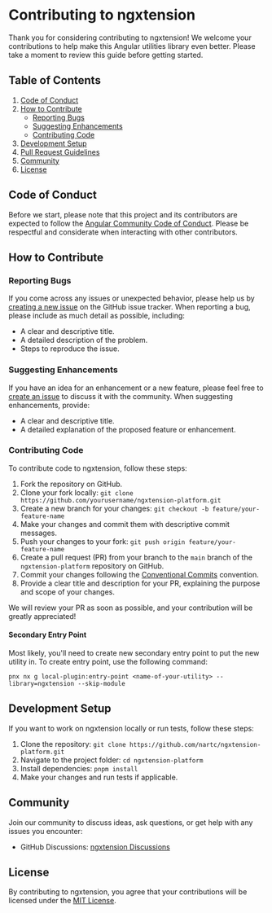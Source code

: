 # Contributing to ngxtension

Thank you for considering contributing to ngxtension! We welcome your contributions to help make this Angular utilities library even better. Please take a moment to review this guide before getting started.

## Table of Contents

1. [Code of Conduct](#code-of-conduct)
2. [How to Contribute](#how-to-contribute)
   - [Reporting Bugs](#reporting-bugs)
   - [Suggesting Enhancements](#suggesting-enhancements)
   - [Contributing Code](#contributing-code)
3. [Development Setup](#development-setup)
4. [Pull Request Guidelines](#pull-request-guidelines)
5. [Community](#community)
6. [License](#license)

## Code of Conduct

Before we start, please note that this project and its contributors are expected to follow the [Angular Community Code of Conduct](https://angular.io/community-code-of-conduct). Please be respectful and considerate when interacting with other contributors.

## How to Contribute

### Reporting Bugs

If you come across any issues or unexpected behavior, please help us by [creating a new issue](https://github.com/nartc/ngxtension-platform/issues/new) on the GitHub issue tracker. When reporting a bug, please include as much detail as possible, including:

- A clear and descriptive title.
- A detailed description of the problem.
- Steps to reproduce the issue.

### Suggesting Enhancements

If you have an idea for an enhancement or a new feature, please feel free to [create an issue](https://github.com/nartc/ngxtension-platform/issues/new) to discuss it with the community. When suggesting enhancements, provide:

- A clear and descriptive title.
- A detailed explanation of the proposed feature or enhancement.

### Contributing Code

To contribute code to ngxtension, follow these steps:

1. Fork the repository on GitHub.
2. Clone your fork locally: `git clone https://github.com/yourusername/ngxtension-platform.git`
3. Create a new branch for your changes: `git checkout -b feature/your-feature-name`
4. Make your changes and commit them with descriptive commit messages.
5. Push your changes to your fork: `git push origin feature/your-feature-name`
6. Create a pull request (PR) from your branch to the `main` branch of the `ngxtension-platform` repository on GitHub.
7. Commit your changes following the [Conventional Commits](https://www.conventionalcommits.org/en/v1.0.0/) convention.
8. Provide a clear title and description for your PR, explaining the purpose and scope of your changes.

We will review your PR as soon as possible, and your contribution will be greatly appreciated!

#### Secondary Entry Point

Most likely, you'll need to create new secondary entry point to put the new utility in. To create entry point, use the following command:

```shell
pnx nx g local-plugin:entry-point <name-of-your-utility> --library=ngxtension --skip-module
```

## Development Setup

If you want to work on ngxtension locally or run tests, follow these steps:

1. Clone the repository: `git clone https://github.com/nartc/ngxtension-platform.git`
2. Navigate to the project folder: `cd ngxtension-platform`
3. Install dependencies: `pnpm install`
4. Make your changes and run tests if applicable.

## Community

Join our community to discuss ideas, ask questions, or get help with any issues you encounter:

- GitHub Discussions: [ngxtension Discussions](https://github.com/nartc/ngxtension-platform/discussions)

## License

By contributing to ngxtension, you agree that your contributions will be licensed under the [MIT License](LICENSE).
